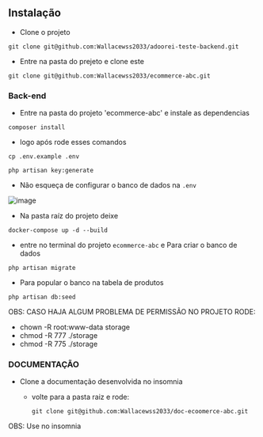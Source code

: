 ## Instalação 


- Clone o projeto
```
git clone git@github.com:Wallacewss2033/adoorei-teste-backend.git
```
- Entre na pasta do prejeto e clone este
```
git clone git@github.com:Wallacewss2033/ecommerce-abc.git
```

### Back-end

- Entre na pasta do projeto 'ecommerce-abc' e instale as dependencias
```
composer install
```
- logo após rode esses comandos
```
cp .env.example .env
```
```
php artisan key:generate
```

- Não esqueça de configurar o banco de dados na ``` .env ```
  
![image](https://github.com/Wallacewss2033/fullstack-challenge-20231205/assets/39920409/ec726dce-7762-4c68-b66c-668698afad41)

- Na pasta raíz do projeto deixe
```
docker-compose up -d --build
```

- entre no terminal do projeto ``` ecommerce-abc ``` e Para criar o banco de dados
```
php artisan migrate
```

- Para popular o banco na tabela de produtos
```
php artisan db:seed
```

OBS: CASO HAJA ALGUM PROBLEMA DE PERMISSÃO NO PROJETO RODE:

- chown -R root:www-data storage
- chmod -R 777 ./storage
- chmod -R 775 ./storage

### DOCUMENTAÇÃO

- Clone a documentação desenvolvida no insomnia

    - volte para a pasta raiz e rode:

        ```
        git clone git@github.com:Wallacewss2033/doc-ecoomerce-abc.git
        
OBS: Use no insomnia
    

